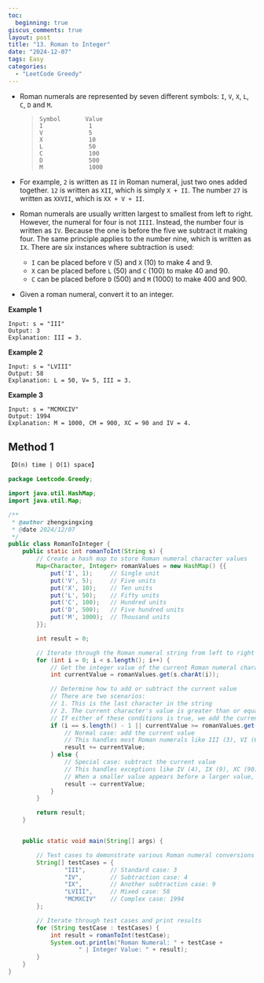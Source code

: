```yaml
---
toc:
  beginning: true
giscus_comments: true
layout: post
title: "13. Roman to Integer"
date: "2024-12-07"
tags: Easy
categories:
  - "LeetCode Greedy"
---
```



- Roman numerals are represented by seven different symbols: `I`, `V`, `X`, `L`, `C`, `D` and `M`.

  > ```
  > Symbol       Value
  > I             1
  > V             5
  > X             10
  > L             50
  > C             100
  > D             500
  > M             1000
  > ```

- For example, `2` is written as `II` in Roman numeral, just two ones added together. `12` is written as `XII`, which is simply `X + II`. The number `27` is written as `XXVII`, which is `XX + V + II`.

- Roman numerals are usually written largest to smallest from left to right. However, the numeral for four is not `IIII`. Instead, the number four is written as `IV`. Because the one is before the five we subtract it making four. The same principle applies to the number nine, which is written as `IX`. There are six instances where subtraction is used:

  - `I` can be placed before `V` (5) and `X` (10) to make 4 and 9.
  - `X` can be placed before `L` (50) and `C` (100) to make 40 and 90.
  - `C` can be placed before `D` (500) and `M` (1000) to make 400 and 900.

- Given a roman numeral, convert it to an integer.

**Example 1**

```
Input: s = "III"
Output: 3
Explanation: III = 3.
```

**Example 2**

```
Input: s = "LVIII"
Output: 58
Explanation: L = 50, V= 5, III = 3.
```

**Example 3**

```
Input: s = "MCMXCIV"
Output: 1994
Explanation: M = 1000, CM = 900, XC = 90 and IV = 4.
```

## Method 1

```tex
【O(n) time | O(1) space】
```

```java
package Leetcode.Greedy;

import java.util.HashMap;
import java.util.Map;

/**
 * @author zhengxingxing
 * @date 2024/12/07
 */
public class RomanToInteger {
    public static int romanToInt(String s) {
        // Create a hash map to store Roman numeral character values
        Map<Character, Integer> romanValues = new HashMap() {{
            put('I', 1);     // Single unit
            put('V', 5);     // Five units
            put('X', 10);    // Ten units
            put('L', 50);    // Fifty units
            put('C', 100);   // Hundred units
            put('D', 500);   // Five hundred units
            put('M', 1000);  // Thousand units
        }};

        int result = 0;

        // Iterate through the Roman numeral string from left to right
        for (int i = 0; i < s.length(); i++) {
            // Get the integer value of the current Roman numeral character
            int currentValue = romanValues.get(s.charAt(i));

            // Determine how to add or subtract the current value
            // There are two scenarios:
            // 1. This is the last character in the string
            // 2. The current character's value is greater than or equal to the next character's value
            // If either of these conditions is true, we add the current value
            if (i == s.length() - 1 || currentValue >= romanValues.get(s.charAt(i + 1))) {
                // Normal case: add the current value
                // This handles most Roman numerals like III (3), VI (6), etc.
                result += currentValue;
            } else {
                // Special case: subtract the current value
                // This handles exceptions like IV (4), IX (9), XC (90), etc.
                // When a smaller value appears before a larger value, we subtract
                result -= currentValue;
            }
        }

        return result;
    }


    public static void main(String[] args) {

        // Test cases to demonstrate various Roman numeral conversions
        String[] testCases = {
                "III",       // Standard case: 3
                "IV",        // Subtraction case: 4
                "IX",        // Another subtraction case: 9
                "LVIII",     // Mixed case: 58
                "MCMXCIV"    // Complex case: 1994
        };

        // Iterate through test cases and print results
        for (String testCase : testCases) {
            int result = romanToInt(testCase);
            System.out.println("Roman Numeral: " + testCase +
                    " | Integer Value: " + result);
        }
    }
}

```





